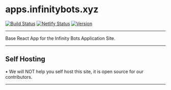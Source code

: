 # apps.infinitybots.xyz
[![Build Status](https://travis-ci.com/InfinityBots/apps.infinitybots.xyz.svg?branch=main)](https://travis-ci.com/InfinityBots/apps.infinitybots.xyz) [![Netlify Status](https://api.netlify.com/api/v1/badges/f4b6f6eb-16dd-489b-b07b-58b791a1c89b/deploy-status)](https://app.netlify.com/sites/elated-engelbart-d75e84/deploys) [![Version](https://img.shields.io/badge/Version-1.0.0-blue.svg)](https://github.com/InfinityBots/apps.infinitybots.xyz)

----

Base React App for the Infinity Bots Application Site.

---

## Self Hosting
• We will NOT help you self host this site, it is open source for our contributors.

---
